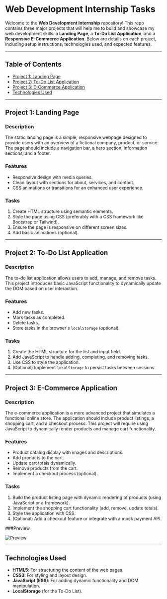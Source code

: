 # Web Development Internship Tasks

Welcome to the **Web Development Internship** repository! This repo contains three major projects that will help me to build and showcase my web development skills: a **Landing Page**, a **To-Do List Application**, and a **Responsive E-Commerce Application**. Below are details on each project, including setup instructions, technologies used, and expected features.

---

## Table of Contents

- [Project 1: Landing Page](#project-1-landing-page)
- [Project 2: To-Do List Application](#project-2-to-do-list-application)
- [Project 3:  E-Commerce Application](#project-3-e-commerce-application)
- [Technologies Used](#technologies-used)


---

## Project 1: Landing Page

### Description

The static landing page is a simple, responsive webpage designed to provide users with an overview of a fictional company, product, or service. The page should include a navigation bar, a hero section, information sections, and a footer.

### Features

- Responsive design with media queries.
- Clean layout with sections for about, services, and contact.
- CSS animations or transitions for an enhanced user experience.

### Tasks

1. Create HTML structure using semantic elements.
2. Style the page using CSS (preferably with a CSS framework like Bootstrap or Tailwind).
3. Ensure the page is responsive on different screen sizes.
4. Add basic animations (optional).

---

## Project 2: To-Do List Application

### Description

The to-do list application allows users to add, manage, and remove tasks. This project introduces basic JavaScript functionality to dynamically update the DOM based on user interaction.

### Features

- Add new tasks.
- Mark tasks as completed.
- Delete tasks.
- Store tasks in the browser's `localStorage` (optional).

### Tasks

1. Create the HTML structure for the list and input field.
2. Add JavaScript to handle adding, completing, and removing tasks.
3. Use CSS to style the application.
4. (Optional) Implement `localStorage` to persist tasks between sessions.

---

## Project 3: E-Commerce Application

### Description

The e-commerce application is a more advanced project that simulates a functional online store. The application should include product listings, a shopping cart, and a checkout process. This project will require using JavaScript to dynamically render products and manage cart functionality.

### Features

- Product catalog display with images and descriptions.
- Add products to the cart.
- Update cart totals dynamically.
- Remove products from the cart.
- Implement a checkout process (optional).

### Tasks

1. Build the product listing page with dynamic rendering of products (using JavaScript or a framework).
2. Implement the shopping cart functionality (add, remove, update totals).
3. Style the application with CSS.
4. (Optional) Add a checkout feature or integrate with a mock payment API.


###Preview

![Preview](assets/images/web_preview.png)


---

## Technologies Used

- **HTML5**: For structuring the content of the web pages.
- **CSS3**: For styling and layout design.
- **JavaScript (ES6)**: For adding dynamic functionality and DOM manipulation.
- **LocalStorage** (for the To-Do List).

